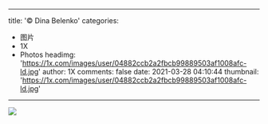 
---
title: '© Dina Belenko'
categories: 
 - 图片
 - 1X
 - Photos
headimg: 'https://1x.com/images/user/04882ccb2a2fbcb99889503af1008afc-ld.jpg'
author: 1X
comments: false
date: 2021-03-28 04:10:44
thumbnail: 'https://1x.com/images/user/04882ccb2a2fbcb99889503af1008afc-ld.jpg'
---

<div>   
<img src="https://1x.com/images/user/04882ccb2a2fbcb99889503af1008afc-ld.jpg" referrerpolicy="no-referrer">  
</div>
            